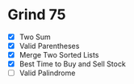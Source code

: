 # Grind 75
- [x] Two Sum
- [x] Valid Parentheses
- [x] Merge Two Sorted Lists
- [x] Best Time to Buy and Sell Stock
- [ ] Valid Palindrome
